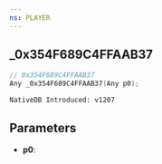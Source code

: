```yaml
---
ns: PLAYER
---
```

## _0x354F689C4FFAAB37

```c
// 0x354F689C4FFAAB37
Any _0x354F689C4FFAAB37(Any p0);
```

```
NativeDB Introduced: v1207
```

## Parameters
* **p0**:
